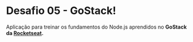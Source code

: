 # Desafio 05 - GoStack!

Aplicação para treinar os fundamentos do Node.js aprendidos no <strong>GoStack<strong> da <a href="https://rocketseat.com.br/" target="_blank" title="RocketSeat"><strong>Rocketseat</strong></a>.
